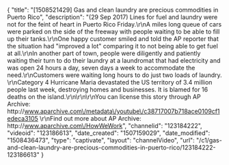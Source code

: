 {
    "title": "[1508521429] Gas and clean laundry are precious commodities in Puerto Rico",
    "description": "(29 Sep 2017) Lines for fuel and laundry were not for the feint of heart in Puerto Rico Friday.\r\nA miles long queue of cars were parked on the side of the freeway with people waiting to be able to fill up their tanks.\r\nOne happy customer smiled and told the AP reporter that the situation had \"improved a lot\" comparing it to not being able to get fuel at all.\r\nIn another part of town, people were diligently and patiently waiting their turn  to do their laundry at a laundromat that had electricity and was open 24 hours a day, seven days a week to accommodate the need.\r\nCustomers were waiting long hours to do just two loads of laundry.   \r\nCategory 4 Hurricane Maria devastated the US territory of 3.4 million people last week, destroying homes and businesses. It is blamed for 16 deaths on the island.\r\n\r\n\r\nYou can license this story through AP Archive: http:\/\/www.aparchive.com\/metadata\/youtube\/c38717007b718ace0109cf1edeca3105 \r\nFind out more about AP Archive: http:\/\/www.aparchive.com\/HowWeWork",
    "channelid": "123184222",
    "videoid": "123186613",
    "date_created": "1507159029",
    "date_modified": "1508436473",
    "type": "captivate",
    "layout": "channelVideo",
    "url": "\/c1\/gas-and-clean-laundry-are-precious-commodities-in-puerto-rico\/123184222-123186613"
}